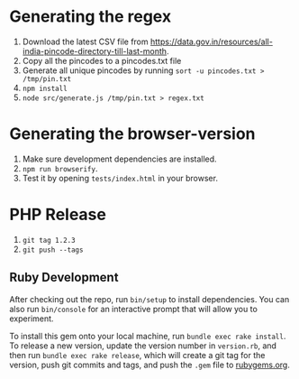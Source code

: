 # Generating the regex

1. Download the latest CSV file from <https://data.gov.in/resources/all-india-pincode-directory-till-last-month>.
2. Copy all the pincodes to a pincodes.txt file
3. Generate all unique pincodes by running `sort -u pincodes.txt > /tmp/pin.txt`
4. `npm install`
5. `node src/generate.js /tmp/pin.txt > regex.txt`

# Generating the browser-version

1. Make sure development dependencies are installed.
2. `npm run browserify`.
3. Test it by opening `tests/index.html` in your browser.

# PHP Release

1. `git tag 1.2.3`
2. `git push --tags`


## Ruby Development

After checking out the repo, run `bin/setup` to install dependencies. You can also run `bin/console` for an interactive prompt that will allow you to experiment.

To install this gem onto your local machine, run `bundle exec rake install`. To release a new version, update the version number in `version.rb`, and then run `bundle exec rake release`, which will create a git tag for the version, push git commits and tags, and push the `.gem` file to [rubygems.org](https://rubygems.org).
